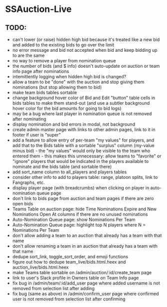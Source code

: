 # SSAuction-Live

## TODO:

* can't lower (or raise) hidden high bid because it's treated like a new bid and added to the existing bids to go over the limit
* no error message and bid not accepted when bid and keep bidding up to are the same
* no way to remove a player from nomination queue
* the number of bids (and $ info) doesn't auto-update on auction or team info page after nominations
* intemittently logging when hidden high bid is changed?
* allow a team to be "done" with the auction and stop giving them nominations (but stop allowing them to bid)
* make team bids tables sortable
* change background hover color of Bid and Edit "button" table cells in bids tables to make them stand-out (and use a subtler background hover color for the bid amounts for going to bid logs)
* may be a bug where last player in nomination queue is not removed after nominating
* display nomination and bid errors in modal, not background
* create admin master page with links to other admin pages, link to it in footer if user is "super"
* add a feature to allow entry of per-team "my values" for players, and add that to the Bids table with a sortable "surplus" column (my-value minus bid) - the "my values" would only be visible to the team who entered them - this makes this unnecessary: allow teams to "favorite" or "ignore" players that would be indicated in the players available to nominate and the bids table (and sortable there)
* add sort_name column to all_players and players tables
* consider other info to add to players table: range, platoon splits, link to Fangraphs, etc.
* display player page (with breadcrumbs) when clicking on player in auto-nomination queue page
* don't link to bids page from auction and team pages if there are zero open bids
* Teams Table on auction page: hide Time Nominations Expire and New Nominations Open At columns if there are no unused nominations
* Auto-Nomination Queue page: show Nominations Per Team
* Auto-Nomination Queue page: highlight top N players where N = Nominations Per Team
* don't allow adding a team to an auction that already has a team with that name
* don't allow renaming a team in an auction that already has a team with that name
* dedupe sort_link, toggle_sort_order, and emoji functions
* figure out how to dedupe team_live/bids.html.heex and auction_live/bids.html.heex
* make Teams table sortable on /admin/auction/:id/create_team page
* link to user's Slack profile in Owners table on Team Info page
* fix bug in /admin/team/:id/add_user page where added username is not removed from selection list after adding
* fix bug (same as above) in /admin/confirm_user page where confirmed user is not removed from selection list after confirming
